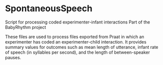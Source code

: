 # SpontaneousSpeech
Script for processing coded experimenter-infant interactions
Part of the BabyRhythm project

These files are used to process files exported from Praat in which an experimenter has coded an experimenter-child interaction. It provides summary values for outcomes such as mean length of utterance, infant rate of speech (in syllables per second), and the length of between-speaker pauses.
